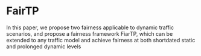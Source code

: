 # FairTP 

In this paper, we propose two fairness applicable to dynamic traffic scenarios, and propose a fairness framework FiarTP, which can be extended to any traffic model and achieve fairness at both shortdated static and prolonged dynamic levels